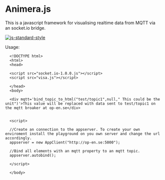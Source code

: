 # Animera.js
This is a javascript framework for visualising realtime data from MQTT via an socket.io bridge.

[![js-standard-style](https://cdn.rawgit.com/feross/standard/master/badge.svg)](https://github.com/feross/standard)

Usage:

      <!DOCTYPE html>
      <html>
      <head>

      <script src="socket.io-1.0.0.js"></script>
      <script src="visa.js"></script>

      </head>
      <body>

      <div mqtt='bind_topic_to_html("test/topic1",null," This could be the unit")'>This value will be replaced with data sent to test/topic1 on the mqtt broaker at op-en.se</div>


      <script>

      //Create an connection to the appserver. To create your own enviroment install the playground on you own server and change the url accordingly.
      appserver = new AppClient("http://op-en.se:5000");

      //Bind all elements with an mqtt property to an mqtt topic.
      appserver.autobind();

      </script>

      </body>
